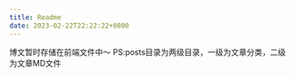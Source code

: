 ```yaml
---
title: Readme
date: 2023-02-22T22:22:22+0800
---
```


博文暂时存储在前端文件中～
PS:posts目录为两级目录，一级为文章分类，二级为文章MD文件
